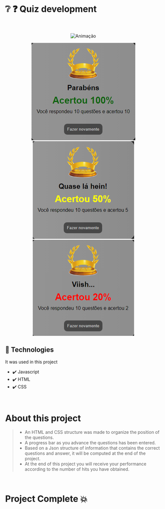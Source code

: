 # ❔ ❓ Quiz development
</br>

<div align="center">
 
![Animação](https://user-images.githubusercontent.com/83568294/134600144-88333e59-ca7d-4d87-a324-e2c1e0c91926.gif)


<img src="imagemwin.png">   <img src="imagemylw.png">  <img src="imagemerror1.png">

 </div>
 
   ## 🚀 Technologies
   
   
   It was used in this project
  - ✔️ Javascript
  - ✔️ HTML
  - ✔️ CSS

<br>

# About this project
 > - An HTML and CSS structure was made to organize the position of the questions.
 > - A progress bar as you advance the questions has been entered.
 > - Based on a Json structure of information that contains the correct questions and answer, it will be computed at the end of the project.
 > - At the end of this project you will receive your performance according to the number of hits you have obtained.
 
 <br>
 
 # Project Complete 💥
